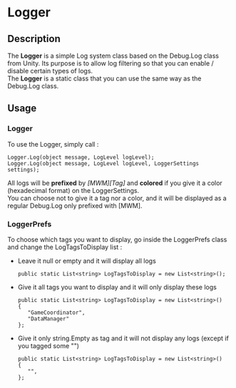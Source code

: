 # Logger

## Description

The **Logger** is a simple Log system class based on the Debug.Log class from Unity. Its purpose is to allow log filtering so that you can enable / disable certain types of logs.\
The **Logger** is a static class that you can use the same way as the Debug.Log class.

## Usage

### Logger

To use the Logger, simply call :

```plaintext
Logger.Log(object message, LogLevel logLevel);
Logger.Log(object message, LogLevel logLevel, LoggerSettings settings);
```

All logs will be **prefixed** by _\[MWM\]\[Tag\]_ and **colored** if you give it a color (hexadecimal format) on the LoggerSettings. \
You can choose not to give it a tag nor a color, and it will be displayed as a regular Debug.Log only prefixed with \[MWM\].

### LoggerPrefs

To choose which tags you want to display, go inside the LoggerPrefs class and change the LogTagsToDisplay list :

* Leave it null or empty and it will display all logs

  ```plaintext
  public static List<string> LogTagsToDisplay = new List<string>();
  ```
* Give it all tags you want to display and it will only display these logs

  ```plaintext
  public static List<string> LogTagsToDisplay = new List<string>()
  {
     "GameCoordinator",
     "DataManager"
  };
  ```
* Give it only string.Empty as tag and it will not display any logs (except if you tagged some "")

  ```plaintext
  public static List<string> LogTagsToDisplay = new List<string>()
  {
     "",
  };
  ```